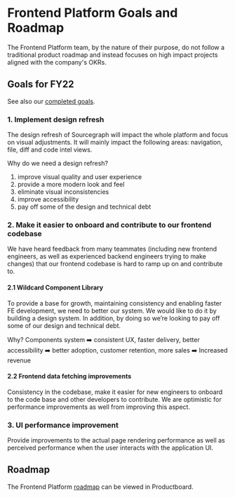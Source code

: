 # Frontend Platform Goals and Roadmap

The Frontend Platform team, by the nature of their purpose, do not follow a traditional product roadmap and instead focuses on high impact projects aligned with the company's OKRs.

## Goals for FY22

See also our [completed goals](goals_completed.md).

### 1. Implement design refresh

The design refresh of Sourcegraph will impact the whole platform and focus on visual adjustments. It will mainly impact the following areas: navigation, file, diff and code intel views.

Why do we need a design refresh?

1. improve visual quality and user experience
1. provide a more modern look and feel
1. eliminate visual inconsistencies
1. improve accessibility
1. pay off some of the design and technical debt

### 2. Make it easier to onboard and contribute to our frontend codebase

We have heard feedback from many teammates (including new frontend engineers, as well as experienced backend engineers trying to make changes) that our frontend codebase is hard to ramp up on and contribute to.

#### 2.1 Wildcard Component Library

To provide a base for growth, maintaining consistency and enabling faster FE development, we need to better our system. We would like to do it by building a design system. In addition, by doing so we’re looking to pay off some of our design and technical debt.

Why?
Components system ➡️ consistent UX, faster delivery, better accessibility ➡️ better adoption, customer retention, more sales ➡️ Increased revenue

#### 2.2 Frontend data fetching improvements

Consistency in the codebase, make it easier for new engineers to onboard to the code base and other developers to contribute. We are optimistic for performance improvements as well from improving this aspect.

### 3. UI performance improvement

Provide improvements to the actual page rendering performance as well as perceived performance when the user interacts with the application UI.

## Roadmap

The Frontend Platform [roadmap](https://sourcegraph.productboard.com/feature-board/2689572-fy2022-roadmap-developer-insights) can be viewed in Productboard.
